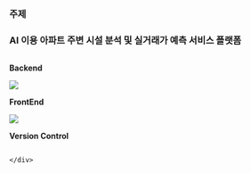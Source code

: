 ### 주제
### AI 이용 아파트 주변 시설 분석 및 실거래가 예측 서비스 플랫폼






<div style="display:flex; flex-direction:column; align-items:flex-start;">
    <!-- Backend -->
    <p><strong>Backend</strong></p>
    <div>
        <a><img src="https://img.shields.io/badge/fastapi-009688?style=flat-square&logo=fastapi&logoColor=009688"/></a>
    </div>
    <!-- FrontEnd -->
    <p><strong>FrontEnd</strong></p>
    <div>
        <img src="https://img.shields.io/badge/react-61DAFB?style=flat-square&logo=react&logoColor=white">
    </div>
    <!-- Version Control -->
    <p><strong>Version Control</strong></p>
    <div>

    </div>
    
</div>
